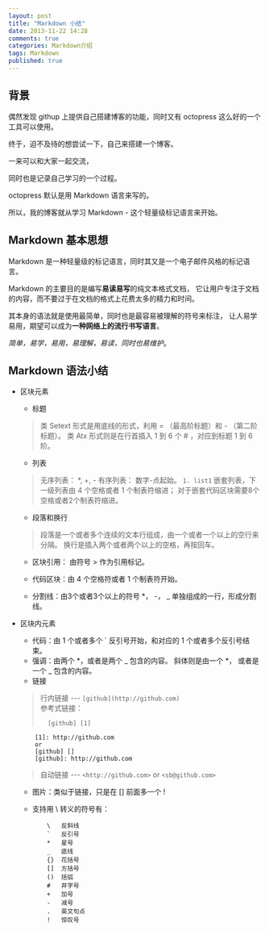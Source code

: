 ```yaml
---
layout: post
title: "Markdown 小结"
date: 2013-11-22 14:28
comments: true
categories: Markdown介绍
tags: Markdown
published: true
---
```


## 背景

偶然发现 githup 上提供自己搭建博客的功能，同时又有 octopress 这么好的一个工具可以使用。

终于，迫不及待的想尝试一下，自己来搭建一个博客。

一来可以和大家一起交流，

同时也是记录自己学习的一个过程。

octopress 默认是用 Markdown 语言来写的。

所以，我的博客就从学习 Markdown - 这个轻量级标记语言来开始。

<!-- more -->

## Markdown 基本思想

Markdown 是一种轻量级的标记语言，同时其又是一个电子邮件风格的标记语言。

Markdown 的主要目的是编写**易读易写**的纯文本格式文档，
它让用户专注于文档的内容，而不要过于在文档的格式上花费太多的精力和时间。

其本身的语法就是使用最简单，同时也是最容易被理解的符号来标注，
让人易学易用，期望可以成为**一种网络上的流行书写语言**。

*简单，易学，易用，易理解，易读，同时也易维护*。

## Markdown 语法小结

+   区块元素
    -   标题
    >   类 Setext 形式是用底线的形式，利用 = （最高阶标题）和 - 
        （第二阶标题）。
    >   类 Atx 形式则是在行首插入 1 到 6 个 # ，对应到标题 1 到 6 阶。 

    -   列表
    >   无序列表： \*, \+, \-
    >   有序列表： 数字-点起始。 `1. list1`
    >   嵌套列表，下一级列表由 4 个空格或者 1 个制表符缩进；
        对于嵌套代码区块需要8个空格或者2个制表符缩进。

    -   段落和换行
    >   段落是一个或者多个连续的文本行组成，由一个或者一个以上的空行来分隔。
    >   换行是插入两个或者两个以上的空格，再按回车。

    -   区块引用： 由符号 > 作为引用标记。
    
    -   代码区块：由 4 个空格符或者 1 个制表符开始。
       
    -   分割线：由3个或者3个以上的符号 \*， \-， \_ 单独组成的一行，形成分割线。
    
+   区块内元素
    -   代码：由 1 个或者多个 \` 反引号开始，和对应的 1 
            个或者多个反引号结束。
    -   强调：由两个 \*，或者是两个 \_ 包含的内容。 斜体则是由一个 \*，
        或者是一个 \_ 包含的内容。
    -   链接
    >   行内链接 --- `[github](http://github.com)`  
    >   参考式链接：
    >   
    >       [github] [1]
            [1]: http://github.com
            or
            [github] []
            [github]: http://github.com  
    >   自动链接 --- `<http://github.com>` or `<sb@github.com>`
        
    -   图片：类似于链接，只是在 \[] 前面多一个 \!
    -   支持用 \\ 转义的符号有：
    
                \   反斜线
                `   反引号
                *   星号
                _   底线
                {}  花括号
                []  方括号
                ()  括弧
                #   井字号
                +   加号
                -   减号
                .   英文句点
                !   惊叹号